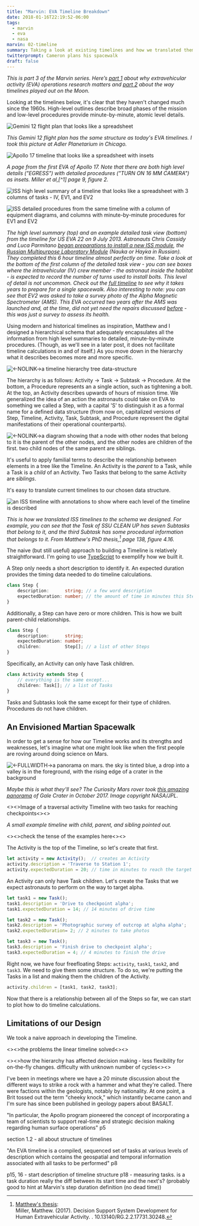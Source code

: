 ```yaml
---
title: "Marvin: EVA Timeline Breakdown"
date: 2018-01-16T22:19:52-06:00
tags:
  - marvin
  - eva
  - nasa
marvin: 02-timeline
summary: Taking a look at existing timelines and how we translated them to usable data structures.
twitterprompt: Cameron plans his spacewalk
draft: false
---
```


_This is part 3 of the Marvin series. Here’s [part 1](/posts/20180115-marvin-deep-spacewalks/) about why extravehicular activity (EVA) operations research matters and [part 2](/posts/20180204-marvin-apollo-timelines/) about the way timelines played out on the Moon._

Looking at the timelines below, it's clear that they haven't changed much since the 1960s. High-level outlines describe broad phases of the mission and low-level procedures provide minute-by-minute, atomic level details.

![Gemini 12 flight plan that looks like a spreadsheet](gemini_12_flight_plan.jpg)

_This Gemini 12 flight plan has the same structure as today's EVA timelines. I took this picture at Adler Planetarium in Chicago._

![Apollo 17 timeline that looks like a spreadsheet with insets](./apollo-17-timeline.png)

_A page from the first EVA of Apollo 17. Note that there are both high level details ("EGRESS") with detailed procedures ("TURN ON 16 MM CAMERA") as insets. Miller et al,[^1] page 9, figure 2._

![ISS high level summary of a timeline that looks like a spreadsheet with 3 columns of tasks - IV, EV1, and EV2](./iss-high-level-summary.png)

![ISS detailed procedures from the same timeline with a column of equipment diagrams, and columns with minute-by-minute procedures for EV1 and EV2](./iss-detailed-procedures.png)

_The high level summary (top) and an example detailed task view (bottom) from the timeline for US EVA 22 on 9 July 2013. Astronauts Chris Cassidy and Luca Parmitano [began preparations to install a new ISS module](http://www.spaceflight101.net/iss-expedition-36-us-eva-22.html), the [Russian Multipurpose Laboratory Module](http://www.russianspaceweb.com/iss%5ffgb2.html) (Nauka or Нау́ка in Russian). They completed this 6 hour timeline almost perfectly on time. Take a look at the bottom of the first column of the detailed task view - you can see boxes where the intravehicular (IV) crew member - the astronaut inside the habitat - is expected to record the number of turns used to install bolts. This level of detail is not uncommon. Check out the [full timeline](https://www.nasa.gov/sites/default/files/files/US%5fEVA%5f22%5fTimeline.pdf) to see why it takes years to prepare for a single spacewalk. Also interesting to note: you can see that EV2 was asked to take a survey photo of the Alpha Magnetic Spectrometer (AMS). This EVA occurred two years after the AMS was launched and, at the time, did not yet need the repairs discussed [before](/posts/20180115-marvin-deep-spacewalks/) - this was just a survey to assess its health._

Using modern and historical timelines as inspiration, Matthew and I designed a hierarchical schema that adequately encapsulates all the information from high level summaries to detailed, minute-by-minute procedures. (Though, as we'll see in a later post, it does not facilitate timeline calculations in and of itself.) As you move down in the hierarchy what it describes becomes more and more specific.

![<-NOLINK->a timeline hierarchy tree data-structure](./hierarchy.png)

The hierarchy is as follows: Activity → Task → Subtask → Procedure. At the bottom, a Procedure represents an a single action, such as tightening a bolt. At the top, an Activity describes upwards of hours of mission time. We generalized the idea of an action the astronauts could take on EVA to something we called a Step, with a capital 'S' to distinguish it as a formal name for a defined data structure (from now on, capitalized versions of Step, Timeline, Activity, Task, Subtask, and Procedure represent the digital manifestations of their operational counterparts).

![<-NOLINK->a diagram showing that a node with other nodes that belong to it is the parent of the other nodes, and the other nodes are children of the first. two child nodes of the same parent are siblings.](./hierarchy-relationships.png)

It's useful to apply familial terms to describe the relationship between elements in a tree like the Timeline. An Activity is the _parent_ to a Task, while a Task is a _child_ of an Activity. Two Tasks that belong to the same Activity are _siblings_.

It's easy to translate current timelines to our chosen data structure.

![an ISS timeline with annotations to show where each level of the timeline is described](./timeline-annotated.png)

_This is how we translated ISS timelines to the schema we designed. For example, you can see that the Task of SSU CLEAN UP has seven Subtasks that belong to it, and the third Subtask has some procedural information that belongs to it. From Matthew's PhD thesis,[^3] page 138, figure 4.16._

[^3]: [Matthew's thesis](https://doi.org/10.13140/rg.2.2.17731.30248):<br>Miller, Matthew. (2017). Decision Support System Development for Human Extravehicular Activity. . 10.13140/RG.2.2.17731.30248.

The naive (but still useful) approach to building a Timeline is relatively straightforward. I'm going to use [TypeScript](https://www.typescriptlang.org/) to exemplify how we built it.

A Step only needs a short description to identify it. An expected duration provides the timing data needed to do timeline calculations.

```typescript
class Step {
	description:      string; // a few word description
	expectedDuration: number; // the amount of time in minutes this Step should take
}
```

Additionally, a Step can have zero or more children. This is how we built parent-child relationships.

```typescript
class Step {
	description:      string;
	expectedDuration: number;
	children:         Step[]; // a list of other Steps
}
```

Specifically, an Activity can only have Task children.

```typescript
class Activity extends Step {
	// everything is the same except...
	children: Task[]; // a list of Tasks
}
```

Tasks and Subtasks look the same except for their type of children. Procedures do not have children.

## An Envisioned Martian Spacewalk

In order to get a sense for how our Timeline works and its strengths and weaknesses, let's imagine what one might look like when the first people are roving around doing science on Mars.

![<-FULLWIDTH->a panorama on mars. the sky is tinted blue, a drop into a valley is in the foreground, with the rising edge of a crater in the background](./mars-pano.jpg)

_Maybe this is what they'll see? The Curiosity Mars rover took [this amazing panorama](https://photojournal.jpl.nasa.gov/catalog/PIA22210) of Gale Crater in October 2017. Image copyright NASA/JPL._

<><>Image of a traversal activity Timeline with two tasks for reaching checkpoints<><>

_A small example timeline with child, parent, and sibling pointed out._

<><>check the tense of the examples here<><>

The Activity is the top of the Timeline, so let's create that first.

```typescript
let activity = new Activity();  // creates an Activity
activity.description = 'Traverse to Station 1';
activity.expectedDuration = 20; // time in minutes to reach the target location
```

An Activity can only have Task children. Let's create the Tasks that we expect astronauts to perform on the way to target alpha.

```typescript
let task1 = new Task();
task1.description = 'Drive to checkpoint alpha';
task1.expectedDuration = 14; // 14 minutes of drive time

let task2 = new Task();
task2.description = 'Photographic survey of outcrop at alpha alpha';
task2.expectedDuration= 2; // 2 minutes to take photos

let task3 = new Task();
task3.description = 'Finish drive to checkpoint alpha';
task3.expectedDuration = 4; // 4 minutes to finish the drive
```

Right now, we have four freefloating Steps: `activity`, `task1`, `task2`, and `task3`. We need to give them some structure. To do so, we're putting the Tasks in a list and making them the children of the Activity.

```typescript
activity.children = [task1, task2, task3];
```

Now that there is a relationship between all of the Steps so far, we can start to plot how to do timeline calculations.


## Limitations of our Design

We took a naive approach in developing the Timeline.


<><>the problems the linear timeline solved<><>

<><>how the hierarchy has affected decision making - less flexibility for on-the-fly changes. difficulty with unknown number of cycles<><>



I've been in meetings where we have a 20 minute discussion about the different ways to strike a rock with a hammer and what they're called. There were factions within the geologists, notably by nationality. At one point, a Brit tossed out the term "cheeky knock," which instantly became canon and I'm sure has since been published in geology papers about BASALT.

"In particular, the Apollo program pioneered
the concept of incorporating a team of scientists to support real-time and strategic
decision making regarding human surface operations" p5

section 1.2 - all about structure of timelines

"An EVA timeline is
a compiled, sequenced set of tasks at various levels of description which contains
the geospatial and temporal information associated with all tasks to be performed" p8

p15, 16 - start description of timeline structure
p18 - measuring tasks. is a task duration really the diff between its start time and the next's? (probably good to hint at Marvin's step duration definition (no dead time))
